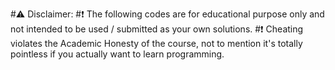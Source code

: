 #⚠️ Disclaimer:
#❗ The following codes are for educational purpose only and not intended to be used / submitted as your own solutions.
#❗ Cheating violates the Academic Honesty of the course, not to mention it's totally pointless if you actually want to learn programming.
